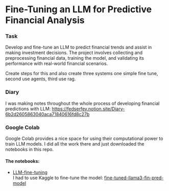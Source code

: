 # Fine-Tuning an LLM for Predictive Financial Analysis

### Task
Develop and fine-tune an LLM to predict financial trends and assist in making investment decisions. The project involves collecting and preprocessing financial data, training the model, and validating its performance with real-world financial scenarios.

Create steps for this and also create three systems one simple fine tune, second use agents, third use rag.

### Diary
I was making notes throughout the whole process of developing financial predictions with LLM: https://fedserfey.notion.site/Diary-6b2d2605863040aca71840616fd8c27b


### Google Colab

Google Colab provides a nice space for using their computational power to train LLM models. I did all the work there and just downloaded the notebooks in this repo.

#### The notebooks:

* [LLM-fine-tuning](https://drive.google.com/file/d/1CADFhO6SbFqR6rlvJPFUfyZPgl4c4h35/view?usp=sharing) \
I had to use Kaggle to fine-tune the model: [fine-tuned-llama3-fin-pred-model](https://www.kaggle.com/models/serhey/fine-tuned-llama3-fin-pred-model/)


